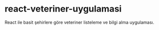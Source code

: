 # react-veteriner-uygulamasi
React ile basit şehirlere göre veteriner listeleme ve bilgi alma uygulaması.
